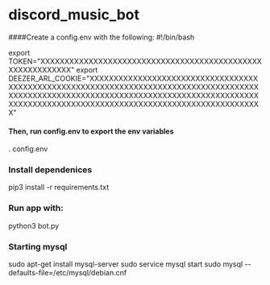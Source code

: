 # discord_music_bot

####Create a config.env with the following:
#!/bin/bash

export TOKEN="XXXXXXXXXXXXXXXXXXXXXXXXXXXXXXXXXXXXXXXXXXXXXXXXXXXXXXXXXXX"
export DEEZER_ARL_COOKIE="XXXXXXXXXXXXXXXXXXXXXXXXXXXXXXXXXXXXXXXXXXXXXXXXXXXXXXXXXXXXXXXXXXXXXXXXXXXXXXXXXXXXXXXXXXXXXXXXXXXXXXXXXXXXXXXXXXXXXXXXXXXXXXXXXXXXXXXXXXXXXXXXXXXXXXXXXXXXXXXXXXXXXXXXXXXXXXXXXXXXXXXXXXXXXXXX"

#### Then, run config.env to export the env variables
. config.env

### Install dependenices
pip3 install -r requirements.txt

### Run app with:
python3 bot.py


### Starting mysql
sudo apt-get install mysql-server
sudo service mysql start
sudo mysql --defaults-file=/etc/mysql/debian.cnf
